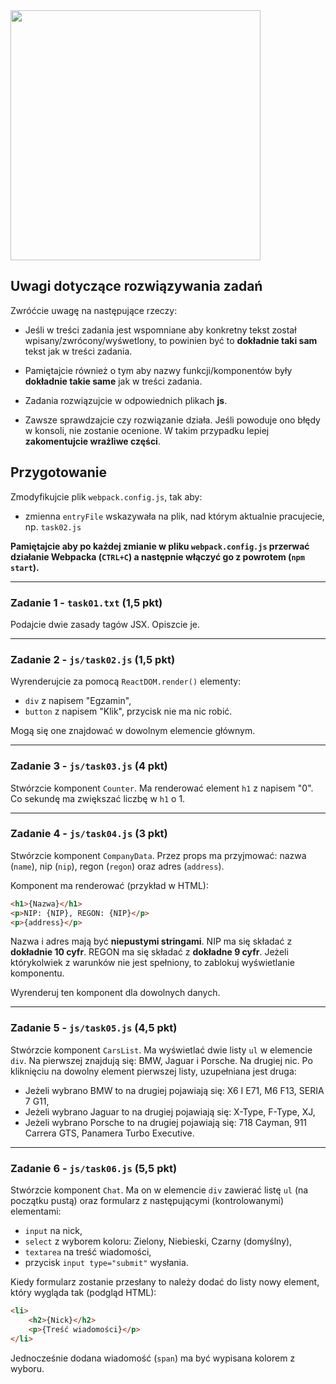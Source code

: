 <img src="http://coderslab.pl/img/coderslab-logo.png" width="400"/>

## Uwagi dotyczące rozwiązywania zadań

Zwróćcie uwagę na następujące rzeczy:

* Jeśli w treści zadania jest wspomniane aby konkretny tekst został wpisany/zwrócony/wyśwetlony, to powinien być to **dokładnie taki sam** tekst jak w treści zadania.

* Pamiętajcie również o tym aby nazwy funkcji/komponentów były **dokładnie takie same** jak w treści zadania.

* Zadania rozwiązujcie w odpowiednich plikach **js**.

* Zawsze sprawdzajcie czy rozwiązanie działa. Jeśli powoduje ono błędy w konsoli, nie zostanie ocenione. W takim przypadku lepiej **zakomentujcie wrażliwe części**.


## Przygotowanie

Zmodyfikujcie plik `webpack.config.js`, tak aby:

- zmienna `entryFile` wskazywała na plik, nad którym aktualnie pracujecie, np. `task02.js`

**Pamiętajcie aby po każdej zmianie w pliku `webpack.config.js` przerwać działanie Webpacka (`CTRL+C`) a następnie włączyć go z powrotem (`npm start`).**

---

### Zadanie 1 - `task01.txt` **(1,5 pkt)**

Podajcie dwie zasady tagów JSX. Opiszcie je.

---

### Zadanie 2 - `js/task02.js` **(1,5 pkt)**

Wyrenderujcie za pomocą `ReactDOM.render()` elementy:
- `div` z napisem "Egzamin",
- `button` z napisem "Klik", przycisk nie ma nic robić.

Mogą się one znajdować w dowolnym elemencie głównym.

---

### Zadanie 3 - `js/task03.js` **(4 pkt)**

Stwórzcie komponent `Counter`. Ma renderować element `h1` z napisem "0". Co sekundę ma zwiększać liczbę w `h1` o 1.

---

### Zadanie 4 - `js/task04.js` **(3 pkt)**

Stwórzcie komponent `CompanyData`. Przez props ma przyjmować: nazwa (`name`), nip (`nip`), regon (`regon`) oraz adres (`address`).

Komponent ma renderować (przykład w HTML):
```HTML
<h1>{Nazwa}</h1>
<p>NIP: {NIP}, REGON: {NIP}</p>
<p>{address}</p>
```

Nazwa i adres mają być **niepustymi stringami**. NIP ma się składać z **dokładnie 10 cyfr**. REGON ma się składać z **dokładne 9 cyfr**. Jeżeli którykolwiek z warunków nie jest spełniony, to zablokuj wyświetlanie komponentu.

Wyrenderuj ten komponent dla dowolnych danych.

---

### Zadanie 5 - `js/task05.js` **(4,5 pkt)**

Stwórzcie komponent `CarsList`. Ma wyświetlać dwie listy `ul` w elemencie `div`.
Na pierwszej znajdują się: BMW, Jaguar i Porsche. Na drugiej nic.
Po kliknięciu na dowolny element pierwszej listy, uzupełniana jest druga:
- Jeżeli wybrano BMW to na drugiej pojawiają się: X6 I E71, M6 F13, SERIA 7 G11,
- Jeżeli wybrano Jaguar to na drugiej pojawiają się: X-Type, F-Type, XJ,
- Jeżeli wybrano Porsche to na drugiej pojawiają się: 718 Cayman, 911 Carrera GTS, Panamera Turbo Executive.

---

### Zadanie 6 - `js/task06.js` **(5,5 pkt)**

Stwórzcie komponent `Chat`. Ma on w elemencie `div` zawierać listę `ul` (na początku pustą) oraz formularz z następującymi (kontrolowanymi) elementami:
* `input` na nick,
* `select` z wyborem koloru: Zielony, Niebieski, Czarny (domyślny),
* `textarea` na treść wiadomości,
* przycisk `input type="submit"` wysłania.

Kiedy formularz zostanie przesłany to należy dodać do listy nowy element, który wygląda tak (podgląd HTML):
```HTML
<li>
    <h2>{Nick}</h2>
    <p>{Treść wiadomości}</p>
</li>
```

Jednocześnie dodana wiadomość (`span`) ma być wypisana kolorem z wyboru.

